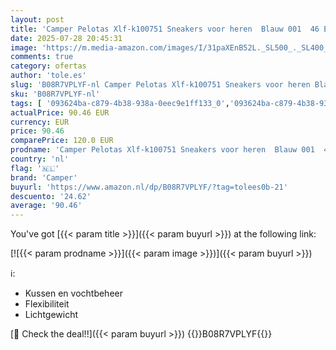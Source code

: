 ```yaml
---
layout: post
title: 'Camper Pelotas Xlf-k100751 Sneakers voor heren  Blauw 001  46 EU'
date: 2025-07-28 20:45:31
image: 'https://m.media-amazon.com/images/I/31paXEnB52L._SL500_._SL400_.jpg'
comments: true
category: ofertas
author: 'tole.es'
slug: 'B08R7VPLYF-nl Camper Pelotas Xlf-k100751 Sneakers voor heren Blauw 001...'
sku: 'B08R7VPLYF-nl'
tags: [ '093624ba-c879-4b38-938a-0eec9e1ff133_0','093624ba-c879-4b38-938a-0eec9e1ff133_3601','Arborist Merchandising Root','Herenmode','Herenschoenen','Klassieke & modieuze herensneakers','Kleding, schoenen & sieraden','Kleding, schoenen en sieraden','New Arrivals','Self Service','Special Features Stores','camper','🇳🇱', ]
actualPrice: 90.46 EUR
currency: EUR
price: 90.46
comparePrice: 120.0 EUR
prodname: 'Camper Pelotas Xlf-k100751 Sneakers voor heren  Blauw 001  46 EU'
country: 'nl'
flag: '🇳🇱'
brand: 'Camper'
buyurl: 'https://www.amazon.nl/dp/B08R7VPLYF/?tag=tolees0b-21'
descuento: '24.62'
average: '90.46'
---
```


You've got [{{< param title >}}]({{< param buyurl >}}) at the following link:

[![{{< param prodname >}}]({{< param image >}})]({{< param buyurl >}})

ℹ️:

- Kussen en vochtbeheer
- Flexibiliteit
- Lichtgewicht

[🛒 Check the deal!!]({{< param buyurl >}})
{{<world>}}B08R7VPLYF{{</world>}}
